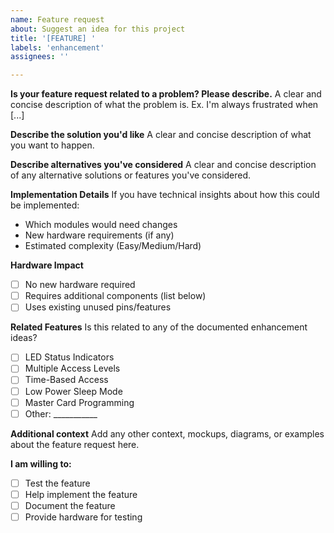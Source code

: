 ```yaml
---
name: Feature request
about: Suggest an idea for this project
title: '[FEATURE] '
labels: 'enhancement'
assignees: ''

---
```


**Is your feature request related to a problem? Please describe.**
A clear and concise description of what the problem is. Ex. I'm always frustrated when [...]

**Describe the solution you'd like**
A clear and concise description of what you want to happen.

**Describe alternatives you've considered**
A clear and concise description of any alternative solutions or features you've considered.

**Implementation Details**
If you have technical insights about how this could be implemented:
- Which modules would need changes
- New hardware requirements (if any)
- Estimated complexity (Easy/Medium/Hard)

**Hardware Impact**
- [ ] No new hardware required
- [ ] Requires additional components (list below)
- [ ] Uses existing unused pins/features

**Related Features**
Is this related to any of the documented enhancement ideas?
- [ ] LED Status Indicators
- [ ] Multiple Access Levels
- [ ] Time-Based Access
- [ ] Low Power Sleep Mode
- [ ] Master Card Programming
- [ ] Other: ___________

**Additional context**
Add any other context, mockups, diagrams, or examples about the feature request here.

**I am willing to:**
- [ ] Test the feature
- [ ] Help implement the feature
- [ ] Document the feature
- [ ] Provide hardware for testing
